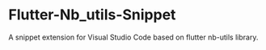# Flutter-Nb_utils-Snippet
A snippet extension for Visual Studio Code based on flutter nb-utils library.
